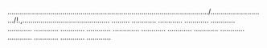 .................................................................................................../.........................../!.,........................................... .........
............
............
............
............
............
............
............
............
.............
............
............
............
............
............
............
............
............



